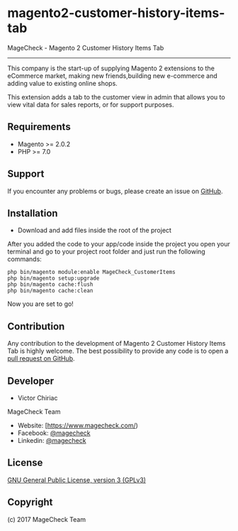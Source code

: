 # magento2-customer-history-items-tab
MageCheck - Magento 2 Customer History Items Tab

------------
This company is the start-up of supplying Magento 2 extensions to the eCommerce market, making new friends,building new e-commerce and adding value to existing online shops.

This extension adds a tab to the customer view in admin that allows you to view vital data for sales reports, or for support purposes.

Requirements
------------
- Magento >= 2.0.2
- PHP >= 7.0

Support
-------
If you encounter any problems or bugs, please create an issue on [GitHub](https://github.com/magecheck/customer-history-items/issues).

Installation
-------

- Download and add files inside the root of the project


After you added the code to your app/code inside the project you open your terminal and go to your project root folder and just run the following commands:

    php bin/magento module:enable MageCheck_CustomerItems
    php bin/magento setup:upgrade
    php bin/magento cache:flush
    php bin/magento cache:clean

Now you are set to go!

Contribution
------------
Any contribution to the development of Magento 2 Customer History Items Tab is highly welcome. The best possibility to provide any code is to open a [pull request on GitHub](https://help.github.com/articles/using-pull-requests).

Developer
---------
 * Victor Chiriac

MageCheck Team
* Website: [https://www.magecheck.com/)
* Facebook: [@magecheck](https://www.facebook.com/magecheck/)
* Linkedin: [@magecheck](https://www.linkedin.com/company-beta/11104569/)

License
-------
[GNU General Public License, version 3 (GPLv3)](http://opensource.org/licenses/gpl-3.0)

Copyright
---------
(c) 2017 MageCheck Team

